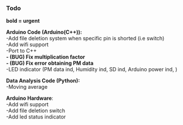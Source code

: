 ### Todo

**bold = urgent** 

__Arduino Code (Arduino(C++)):__  
-Add file deletion system when specific pin is shorted (i.e switch)  
-Add wifi support  
-Port to C++  
**- (BUG) Fix multiplication factor**  
**- (BUG) Fix error obtaining PM data**  
-LED indicator (PM data ind, Humidity ind, SD ind, Arduino power ind, )  
  
__Data Analysis Code (Python):__  
-Moving average  

__Arduino Hardware__:  
-Add wifi support  
-Add file deletion switch  
-Add led status indicator  


